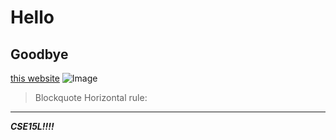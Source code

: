 # Hello
## Goodbye
[this website](https://lemniskater.github.io/cse15l-lab-reports/)
![Image](https://th-thumbnailer.cdn-si-edu.com/4Nq8HbTKgX6djk07DqHqRsRuFq0=/1000x750/filters:no_upscale()/https://tf-cmsv2-smithsonianmag-media.s3.amazonaws.com/filer/d5/24/d5243019-e0fc-4b3c-8cdb-48e22f38bff2/istock-183380744.jpg)
> Blockquote
Horizontal rule:
---
***CSE15L!!!!***
